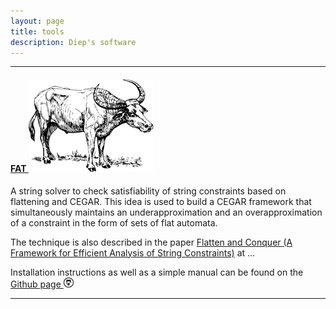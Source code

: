 ```yaml
---
layout: page
title: tools
description: Diep's software
---
```

<!-- 
<div class="navbar">
    <div class="navbar-inner">
        <ul class="nav">
            <li><a href="https://github.com/diepbp">github</a></li>
            <li><a href="http://www.rqtl.org">R/qtl</a></li>
            <li><a href="http://kbroman.org/qtlcharts">R/qtlcharts</a></li>
        </ul>
    </div>
</div>
-->

---

#### <a name="qtl"></a>[FAT ![trau](../assets/pics/trau.png)](https://github.com/diepbp/fat)
A string solver to check satisfiability of string constraints based on flattening and CEGAR.
This idea is used to build a CEGAR framework that simultaneously maintains an underapproximation and an overapproximation of a constraint in the form of sets of flat automata.

The technique is also described in the paper [Flatten and Conquer (A Framework for Efficient Analysis of String Constraints)]() at ...

Installation instructions as well as a simple manual can be found on the [Github page ![GitHub](icons16/github-icon.png)](https://github.com/diepbp/fat)

---


